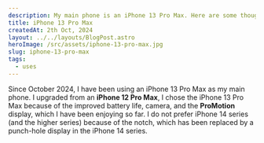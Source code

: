 ```yaml
---
description: My main phone is an iPhone 13 Pro Max. Here are some thoughts on it.
title: iPhone 13 Pro Max
createdAt: 2th Oct, 2024 
layout: ../../layouts/BlogPost.astro
heroImage: /src/assets/iphone-13-pro-max.jpg 
slug: iphone-13-pro-max
tags:
  - uses 
---
```


Since October 2024, I have been using an iPhone 13 Pro Max as my main phone. I upgraded from an **iPhone 12 Pro Max**, I chose the iPhone 13 Pro Max because of the improved battery life, camera, and the **ProMotion** display, which I have been enjoying so far. I do not prefer iPhone 14 series (and the higher series) because of the notch, which has been replaced by a punch-hole display in the iPhone 14 series. 